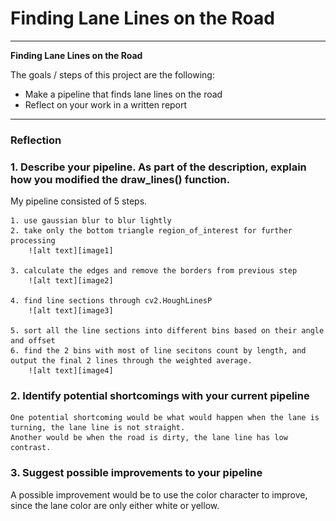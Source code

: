 # **Finding Lane Lines on the Road** 
---

**Finding Lane Lines on the Road**

The goals / steps of this project are the following:
* Make a pipeline that finds lane lines on the road
* Reflect on your work in a written report


[//]: # (Image References)

[image1]: ./test_images_output/masked.png "m1"
[image2]: ./test_images_output/masked2.png "m2"
[image3]: ./test_images_output/masked3.png "m3"
[image4]: ./test_images_output/out.png "out"

---

### Reflection

### 1. Describe your pipeline. As part of the description, explain how you modified the draw_lines() function.

My pipeline consisted of 5 steps. 

    1. use gaussian blur to blur lightly
    2. take only the bottom triangle region_of_interest for further processing
        ![alt text][image1]
    
    3. calculate the edges and remove the borders from previous step
        ![alt text][image2]
    
    4. find line sections through cv2.HoughLinesP
        ![alt text][image3]
    
    5. sort all the line sections into different bins based on their angle and offset
    6. find the 2 bins with most of line secitons count by length, and output the final 2 lines through the weighted average. 
        ![alt text][image4]


### 2. Identify potential shortcomings with your current pipeline


    One potential shortcoming would be what would happen when the lane is turning, the lane line is not straight.
    Another would be when the road is dirty, the lane line has low contrast. 

### 3. Suggest possible improvements to your pipeline

A possible improvement would be to use the color character to improve, since the lane color are only either white or yellow.


